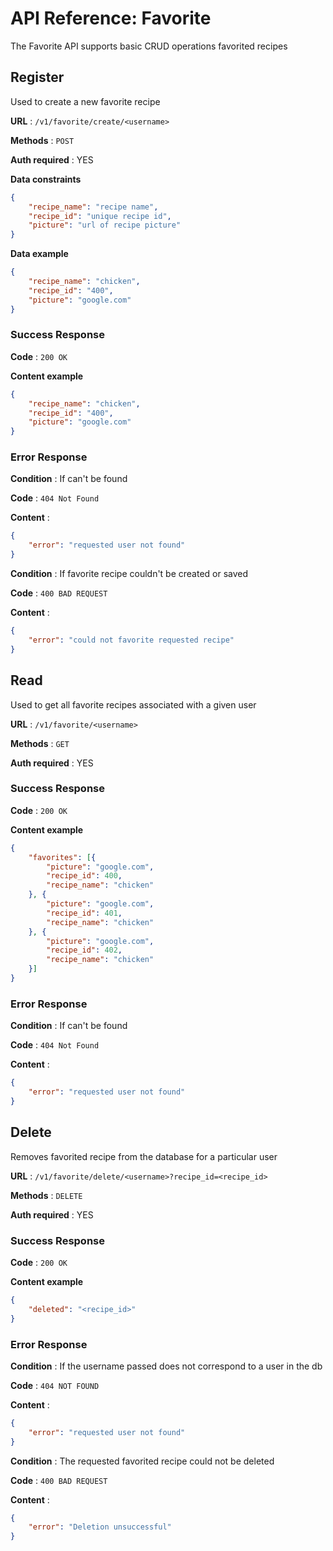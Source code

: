 
# API Reference: Favorite

The Favorite API supports basic CRUD operations favorited recipes

## Register

Used to create a new favorite recipe

**URL** : `/v1/favorite/create/<username>`

**Methods** : `POST`

**Auth required** : YES

**Data constraints**

```json
{
    "recipe_name": "recipe name",
    "recipe_id": "unique recipe id",
    "picture": "url of recipe picture"
}
```

**Data example**

```json
{
    "recipe_name": "chicken",
    "recipe_id": "400",
    "picture": "google.com"
}
```

### Success Response

**Code** : `200 OK`

**Content example**

```json
{
    "recipe_name": "chicken",
    "recipe_id": "400",
    "picture": "google.com"
}
```

### Error Response

**Condition** : If <username> can't be found

**Code** : `404 Not Found`

**Content** :

```json
{
    "error": "requested user not found"
}
```

**Condition** : If favorite recipe couldn't be created or saved

**Code** : `400 BAD REQUEST`

**Content** :

```json
{
    "error": "could not favorite requested recipe"
}
```


## Read

Used to get all favorite recipes associated with a given user

**URL** : `/v1/favorite/<username>`

**Methods** : `GET`

**Auth required** : YES

### Success Response

**Code** : `200 OK`

**Content example**

```json
{
    "favorites": [{
        "picture": "google.com",
        "recipe_id": 400,
        "recipe_name": "chicken"
    }, {
        "picture": "google.com",
        "recipe_id": 401,
        "recipe_name": "chicken"
    }, {
        "picture": "google.com",
        "recipe_id": 402,
        "recipe_name": "chicken"
    }]
}
```

### Error Response

**Condition** : If <username> can't be found

**Code** : `404 Not Found`

**Content** :

```json
{
    "error": "requested user not found"
}
```


## Delete

Removes favorited recipe from the database for a particular user

**URL** : `/v1/favorite/delete/<username>?recipe_id=<recipe_id>`

**Methods** : `DELETE`

**Auth required** : YES

### Success Response

**Code** : `200 OK`

**Content example**

```json
{
    "deleted": "<recipe_id>"
}
```

### Error Response

**Condition** : If the username passed does not correspond to a user in the db

**Code** : `404 NOT FOUND`

**Content** :

```json
{
    "error": "requested user not found"
}
```

**Condition** : The requested favorited recipe could not be deleted

**Code** : `400 BAD REQUEST`

**Content** :

```json
{
    "error": "Deletion unsuccessful"
}
```
